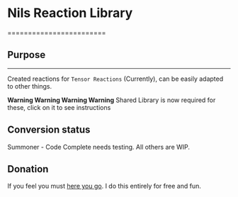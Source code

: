 # Nils Reaction Library

========================

## Purpose

---------------
Created reactions for `Tensor Reactions` (Currently), can be easily adapted to other things.

**Warning Warning Warning Warning** Shared Library is now required for these, click on it to see instructions

## Conversion status

Summoner - Code Complete needs testing.
All others are WIP.

## Donation

If you feel you must [here you go](https://www.patreon.com/nil2share).  I do this entirely for free and fun.
